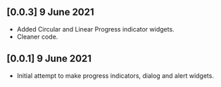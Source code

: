 ## [0.0.3] 9 June 2021
* Added Circular and Linear Progress indicator widgets.
* Cleaner code.

## [0.0.1] 9 June 2021

* Initial attempt to make progress indicators, dialog and alert widgets.
